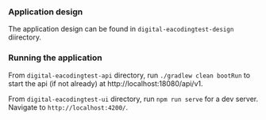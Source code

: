 ### Application design

The application design can be found in `digital-eacodingtest-design` diirectory.

### Running the application

From `digital-eacodingtest-api` directory, run `./gradlew clean bootRun` to start the api (if not already) at http://localhost:18080/api/v1.   

From `digital-eacodingtest-ui` directory, run `npm run serve` for a dev server. Navigate to `http://localhost:4200/`.
